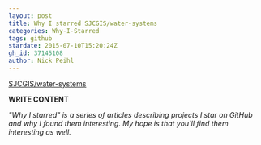 ```yaml
---
layout: post
title: Why I starred SJCGIS/water-systems
categories: Why-I-Starred
tags: github
stardate: 2015-07-10T15:20:24Z
gh_id: 37145108
author: Nick Peihl
---
```


[SJCGIS/water-systems](https://github.com/SJCGIS/water-systems)

**WRITE CONTENT**

*"Why I starred" is a series of articles describing projects I star on GitHub and why I found them interesting. My hope is that you'll find them interesting as well.*

